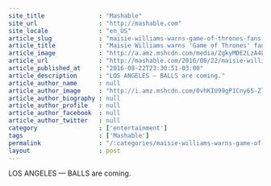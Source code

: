 ```yaml
---
site_title               : "Mashable"
site_url                 : "http://mashable.com"
site_locale              : "en_US"
article_slug             : "maisie-williams-warns-game-of-thrones-fans-shit-gets-real"
article_title            : "Maisie Williams warns 'Game of Thrones' fans: 'Shit gets REAL'"
article_image            : "http://a.amz.mshcdn.com/media/ZgkyMDE2LzA4LzIyLzU5L2h0dHBzXzJGXzJGYmx1ZXByaW50YXBpcHJvZHVjdGlvbi5zMy5hbWF6b25hd3MuY29tLjI4ZGU4LnBuZwpwCXRodW1iCTEyMDB4NjMwCmUJanBn/7c1f9214/454/https-_2F_2Fblueprint-api-production.s3.amazonaws.com_2Fuploads_2Fcard_2Fimage_2F107097_2Faryastark.jpg"
article_url              : "http://mashable.com/2016/08/22/maisie-williams-game-of-thrones-season-7-holy-balls/"
article_published_at     : "2016-08-22T23:30:51-03:00"
article_description      : "LOS ANGELES — BALLS are coming."
article_author_name      : null
article_author_image     : "http://i.amz.mshcdn.com/0vhKIU99gP1Cny65-ZlqL249nMA=/90x90/2016%2F09%2F16%2Ff7%2Fhttpsd2mhye01h4nj2n.cloudfront.netmediaZgkyMDE1LzA1.7d00b.jpg"
article_author_biography : null
article_author_profile   : null
article_author_facebook  : null
article_author_twitter   : null
category                 : ['entertainment']
tags                     : ['Mashable']
permalink                : "/:categories/maisie-williams-warns-game-of-thrones-fans-shit-gets-real/"
layout                   : post
---
```


LOS ANGELES — BALLS are coming.
